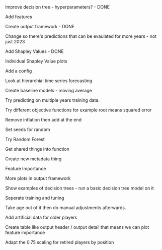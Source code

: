 ## 

Improve decision tree - hyperparameters? - DONE

Add features

Create output framework - DONE

Change so there's predictions that can be evaulated for more years - not just 2023

Add Shapley Values - DONE

Individual Shapley Value plots

Add a config

Look at hierarchial time series forecasting 

Create baseline models - moving average

Try predicting on multiple years training data.

Try different objective functions for example root means squared error

Remove inflation then add at the end 

Set seeds for random

Try Random Forest

Get shared things into function

Create new metadata thing

Feature Importance

More plots in output framework

Show examples of decision trees - run a basic decision tree model on it 

Seperate training and tuning

Take age out of it then do manual adjustments afterwards. 

Add artificial data for older players

Create table like output header / output detail that means we can plot feature importance

Adapt the 0.75 scaling for retired players by position